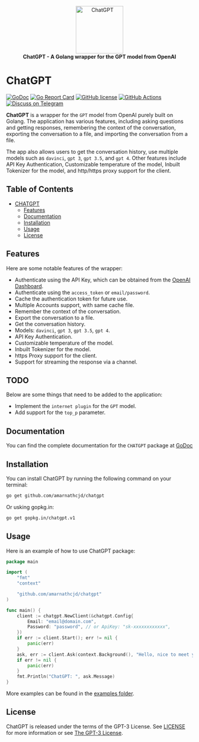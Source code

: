 <p align="center">
    <a href="https://github.com/amarnathcjd/chatgpt">
        <img src="https://i.imgur.com/isfTY5X.png" alt="ChatGPT" width="128">
    </a>
    <br>
    <b>ChatGPT - A Golang wrapper for the GPT model from OpenAI</b>
</p>

# ChatGPT


[![GoDoc](https://godoc.org/github.com/amarnathcjd/chatgpt?status.svg)](https://godoc.org/github.com/amarnathcjd/chatgpt)
[![Go Report Card](https://goreportcard.com/badge/github.com/amarnathcjd/chatgpt)](https://goreportcard.com/report/github.com/amarnathcjd/chatgpt)
[![GitHub license](https://img.shields.io/github/license/amarnathcjd/chatgpt)](nhttps://github.com/amarnathcjd/chatgpt/blob/master/LICENSE)
[![GitHub Actions](https://github.com/tucnak/telebot/actions/workflows/go.yml/badge.svg)](https://github.com/tucnak/telebot/actions)
[![Discuss on Telegram](https://img.shields.io/badge/telegram-discuss-0088cc.svg)](https://t.me/rosexchat)

**ChatGPT** is a wrapper for the `GPT` model from OpenAI purely built on Golang. The application has various features, including asking questions and getting responses, remembering the context of the conversation, exporting the conversation to a file, and importing the conversation from a file. 

The app also allows users to get the conversation history, use multiple models such as `davinci`, `gpt 3`, `gpt 3.5`, and `gpt 4`. Other features include API Key Authentication, Customizable temperature of the model, Inbuilt Tokenizer for the model, and http/https proxy support for the client. 

## Table of Contents

- [CHATGPT](#chatgpt)
  - [Features](#features)
  - [Documentation](#documentation)
  - [Installation](#installation)
  - [Usage](#usage)
  - [License](#license)

## Features
Here are some notable features of the wrapper:

- Authenticate using the API Key, which can be obtained from the [OpenAI Dashboard](https://beta.openai.com/).
- Authenticate using the `access_token` or `email/password`.
- Cache the authentication token for future use.
- Multiple Accounts support, with same cache file.
- Remember the context of the conversation.
- Export the conversation to a file.
- Get the conversation history.
- Models: `davinci`, `gpt 3`, `gpt 3.5`, `gpt 4`.
- API Key Authentication.
- Customizable temperature of the model.
- Inbuilt Tokenizer for the model.
- https Proxy support for the client.
- Support for streaming the response via a channel.

## TODO
Below are some things that need to be added to the application:

- Implement the `internet plugin` for the `GPT` model.
- Add support for the `top_p` parameter.

## Documentation

You can find the complete documentation for the `CHATGPT` package at [GoDoc](https://godoc.org/github.com/amarnathcjd/chatgpt)
## Installation

You can install ChatGPT by running the following command on your terminal:

```bash
go get github.com/amarnathcjd/chatgpt
```
Or usking gopkg.in:

```bash
go get gopkg.in/chatgpt.v1
```

## Usage

Here is an example of how to use ChatGPT package:

```go
package main

import (
    "fmt"
    "context"

    "github.com/amarnathcjd/chatgpt"
)

func main() {
    client := chatgpt.NewClient(&chatgpt.Config{
        Email: "email@domain.com",
        Password: "password", // or ApiKey: "sk-xxxxxxxxxxxx",
    })
    if err := client.Start(); err != nil {
        panic(err) 
    }
    ask, err := client.Ask(context.Background(), "Hello, nice to meet you")
    if err != nil {
        panic(err)
    }
    fmt.Println("ChatGPT: ", ask.Message)
}

```

More examples can be found in the [examples folder](https//github.com/amarnathcjd/chatgpt/tree/master/examples).

## License

ChatGPT is released under the terms of the GPT-3 License. See [LICENSE](https://github.com/amarnathcjd/chatgpt/blob/master/LICENSE) for more information or see [The GPT-3 License](https://openai.com/blog/gpt-3-license/).

